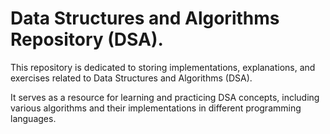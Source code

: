 # Data Structures and Algorithms Repository (DSA).  
This repository is dedicated to storing implementations, explanations, and exercises related to Data Structures and Algorithms (DSA).

It serves as a resource for learning and practicing DSA concepts, including various algorithms and their implementations in different programming languages.
